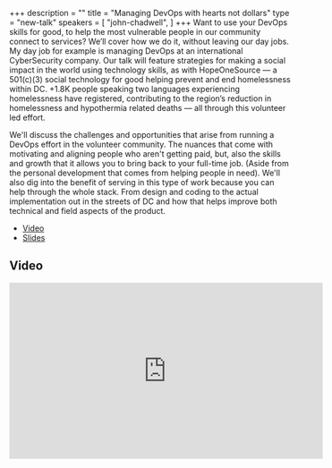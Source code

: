 +++
description = ""
title = "Managing DevOps with hearts not dollars"
type = "new-talk"
speakers = [
        "john-chadwell",
]
+++
Want to use your DevOps skills for good, to help the most vulnerable people in our community connect to services? We’ll cover how we do it, without leaving our day jobs. My day job for example is managing DevOps at an international CyberSecurity company. Our talk will feature strategies for making a social impact in the world using technology skills, as with HopeOneSource — a 501(c)(3) social technology for good helping prevent and end homelessness within DC. +1.8K people speaking two languages experiencing homelessness have registered, contributing to the region’s reduction in homelessness and hypothermia related deaths — all through this volunteer led effort.

We'll discuss the challenges and opportunities that arise from running a DevOps effort in the volunteer community. The nuances that come with motivating and aligning people who aren't getting paid, but, also the skills and growth that it allows you to bring back to your full-time job. (Aside from the personal development that comes from helping people in need). We'll also dig into the benefit of serving in this type of work because you can help through the whole stack. From design and coding to the actual implementation out in the streets of DC and how that helps improve both technical and field aspects of the product.

* [Video](https://youtu.be/pkdgNkoqSF8)
* [Slides](https://drive.google.com/file/d/1i_OAT9wiFZ54FTPIFJsntn82paJXPmfJ/view?usp=sharing)

## Video

<iframe width="560" height="315" src="https://www.youtube.com/embed/pkdgNkoqSF8" frameborder="0" allow="accelerometer; autoplay; encrypted-media; gyroscope; picture-in-picture" allowfullscreen></iframe>